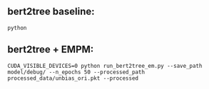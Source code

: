 ## bert2tree baseline:
```
python
```

## bert2tree + EMPM:
```
CUDA_VISIBLE_DEVICES=0 python run_bert2tree_em.py --save_path model/debug/ --n_epochs 50 --processed_path processed_data/unbias_ori.pkt --processed
```